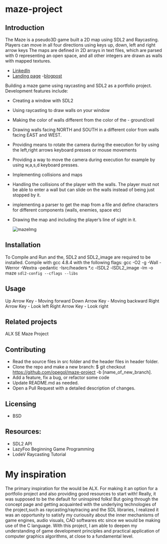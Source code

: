 # maze-project

## Introduction
The Maze is a pseudo3D game built a 2D map using SDL2  and Raycasting.  Players can move in all four directions using keys up, down, left and right arrow keys
The maps are defined in 2D arrays in text files, which are parsed with 0 representing an open space, and all other integers are drawn as walls with mapped textures.
- [LinkedIn](https://www.linkedin.com/in/ope-olubodun )
- [Landing page](https://qkpage2.co/p/mazeproject )
-[blogpost](https://docs.google.com/document/d/1Qg3FPAOSruBEnTwkBTubax8RCMwk-y9aLtTiTCC9KXk/edit?usp=sharing)
  
Building a maze game using raycasting and SDL2 as a portfolio project. 
Development features include:
- Creating a window with SDL2
- Using raycasting to draw walls on your window
- Making the color of walls different from the color of the - ground/ceil
- Drawing walls facing NORTH and SOUTH in a different color from walls facing EAST and WEST.
- Providing means to rotate the camera during the execution for by using the left,right arrows keyboard presses or mouse movements
- Providing a way to move the camera during execution for example by using w,a,s,d keyboard presses.
- Implementing collisions and maps

- Handling the collisions of the player with the walls. The player must not be able to enter a wall but can slide on the walls instead of being just stopped by it.
- implementing a parser to get the map from a file and define characters for different components (walls, enemies, space etc)
- Drawing the map and including the player’s line of sight in it.

  ![mazeImg](https://github.com/opegol/maze-project/assets/139570017/f306da71-29e0-4d8d-910c-1939fd31a774)



## Installation

To Compile and Run and the, SDL2 and SDL2_image are required to be installed.
Compile with gcc 4.8.4 with the following flags: gcc -O2 -g -Wall -Werror -Wextra -pedantic -Isrc/headers *.c -lSDL2 -lSDL2_image -lm -o maze `sdl2-config --cflags --libs`

## Usage

Up Arrow Key - Moving forward
Down Arrow Key - Moving backward
Right Arrow Key - Look left
Right Arrow Key - Look right

## Related projects

ALX SE Maze Project 

## Contributing

- Read the source files in src folder and the header files in header folder.
- Clone the repo and make a new branch: $ git checkout https://github.com/opegol/maze-project -b [name_of_new_branch].
- Add a feature, fix a bug, or refactor some code 
- Update README.md as needed.
- Open a Pull Request with a detailed description of changes.

## Licensing
- BSD

## Resources: 
- SDL2 API
- LazyFoo Beginning Game Programming
- LodeV Raycasting Tutorial

# My inspiration
The primary inspiration for the would be ALX. For making it an option for a portfolio project and also providing good resources to start with! Really, it was supposed to be the default for uninspired folks! But going through the concept page and getting acquainted with the underlying technologies of the project,such as raycasting/raytracing and the SDL libraries, I realized it was an opportunity to satisfy my curiousity about the inner mechanisms of game engines, audio visuals, CAD softwares etc since we would be making use of the C language.
With this project, I am able to deepen my understanding of game development principles and practical application of computer graphics algorithms, at close to a fundamental level.


